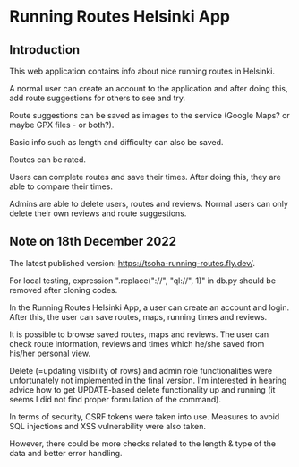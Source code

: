 # Running Routes Helsinki App

## Introduction

This web application contains info about nice running routes in Helsinki.

A normal user can create an account to the application and after doing this, add route suggestions for others to see and try.

Route suggestions can be saved as images to the service (Google Maps? or maybe GPX files - or both?).

Basic info such as length and difficulty can also be saved.

Routes can be rated.

Users can complete routes and save their times. After doing this, they are able to compare their times.

Admins are able to delete users, routes and reviews. Normal users can only delete their own reviews and route suggestions.

## Note on 18th December 2022

The latest published version: https://tsoha-running-routes.fly.dev/.

For local testing, expression ".replace("://", "ql://", 1)" in db.py should be removed after cloning codes.  

In the Running Routes Helsinki App, a user can create an account and login. After this, the user can save routes, maps, running times and reviews.

It is possible to browse saved routes, maps and reviews. The user can check route information, reviews and times which he/she saved from his/her personal view.

Delete (=updating visibility of rows) and admin role functionalities were unfortunately not implemented in the final version. I'm interested in hearing advice how to get UPDATE-based delete functionality up and running (it seems I did not find proper formulation of the command). 

In terms of security, CSRF tokens were taken into use. Measures to avoid SQL injections and XSS vulnerability were also taken. 

However, there could be more checks related to the length & type of the data and better error handling.
